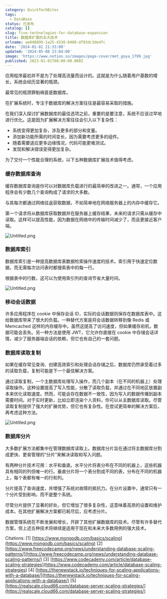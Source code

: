 ```yaml
---
category: QuickTechBites
tags:
  - DataBase
status: 已发布
catalog: []
slug: five-technologies-for-database-expansion
title: 数据库扩展的五大技术
urlname: ae048899-1a25-4338-8408-df93dc3de4fc
date: '2024-01-01 21:33:00'
updated: '2024-05-08 23:04:00'
image: 'https://www.notion.so/images/page-cover/met_goya_1789.jpg'
published: 2023-01-01T08:00:00.000Z
---
```


应用程序最初并不是为了处理高流量而设计的。这就是为什么随着用户基数的增长，系统会经历显著的瓶颈。


最常见的瓶颈罪魁祸首是数据库。


在扩展系统时，专注于数据库的解决方案往往是最容易采取的措施。


在我们深入探讨扩展数据库的最佳选项之前，重要的是要注意，系统不应该过早地进行优化。这是因为扩展解决方案往往会引入以下复杂性：

- 系统变得更加复杂，涉及更多的部分和变量。
- 添加新功能所需的时间变长，因为需要考虑更多的组件。
- 随着需要适应更多边缘情况，代码可能更难测试。
- 发现和解决错误变得更加复杂。

为了交付一个性能合理的系统，以下五种数据库扩展技术值得考虑。


### **缓存数据库查询**


缓存数据库查询是你可以对数据库负载进行的最简单的改进之一。通常，一个应用程序会有少数几个查询构成了请求的大多数。


与其每次都通过网络往返获取数据，不如简单地在网络服务器上的内存中缓存它。


第一个请求将从数据库获取数据并在服务器上缓存结果，未来的请求只需从缓存中读取。这样可以提高性能，因为数据在网络中的传输时间减少了，而且更接近客户端。


![Untitled.png](https://prod-files-secure.s3.us-west-2.amazonaws.com/5d24fe63-e567-4804-86f9-9fdc62e13082/90ccd300-8cb4-4392-a93f-76f7d0b7f352/Untitled.png?X-Amz-Algorithm=AWS4-HMAC-SHA256&X-Amz-Content-Sha256=UNSIGNED-PAYLOAD&X-Amz-Credential=ASIAZI2LB466RVZ7T5Y3%2F20250317%2Fus-west-2%2Fs3%2Faws4_request&X-Amz-Date=20250317T053845Z&X-Amz-Expires=3600&X-Amz-Security-Token=IQoJb3JpZ2luX2VjEOX%2F%2F%2F%2F%2F%2F%2F%2F%2F%2FwEaCXVzLXdlc3QtMiJIMEYCIQCjJmwEUq1ylAHtVmeLXONPEuQeGwAsx51YBIi0a9D8pgIhAOZSLRnNE6bRhMghkbo%2BfOLNNJKBey5DS%2BFecaRx1qgHKv8DCD4QABoMNjM3NDIzMTgzODA1Igw4xvoxGjBvYGpbpyYq3APVwhP%2BeR99%2B5buz85A%2F%2BywQXL8oQdNzB%2B4Ty4F1WWfIDqz%2BUH3vTUV3d7ZZLZmgsLB%2F0lsP1XqZm1C8aWczWqsDVGM%2BxQ3gczkm0lzG%2BZubfP2iz79kBVM%2FYQ3W%2F4dmyi7WosxwZV08j7yMulyW3yQK2IvYpMaYuqdFlIRICkyC7dmQ%2Bgqgqm2hmTlzkxuZ9JVo%2FZDljw8vaXdV4%2BwJ7EoN14WDFyoik4ARzWCLZi7R%2FJuCna%2BlOhBDAoa%2B7HbME%2FYmUpaV44Jcml05hcsAGcd8b5uW%2BSmjolMbep%2F1XOB6RcnSAUFJVCjQsX7oJltfl5SFmGtMoLj1ij8zhzXtxnYnE8iRv9bfU3N9C0NB2fMBZpc%2B5Sp%2BTmKcIYWsNNgnY8TICP%2FGRysUud3yNKdLl31WlrexrMbabVitw2p9GLhId%2B6ecN4TNKTZRvdaElxxia%2FMiVhNDCxOvjvoaMGrUuBHL4DUPhbK%2FvfAC28a8BuhBF07fEgBF8QL5Dq7X9%2BJq4s0CblaUlfa6OC3jcWk47LlDqmYHoMVIRR2%2FS1to4j91FgRQvxf4hIkuwWm5jokhfQ0GIxFp6h6fyaqzLG8KwdFso74XPZKAn%2BQY1CWP7GBsaHyg01Q4wI0VoMLjDK2t6%2BBjqkAc5qsB2V9BvJN3jH44N4eWBWau763hCsErloIf2AaR%2B5nKPA2Ml%2FKL7Y59XXPJN%2FiWl7cQGAGZgqhDHIvvnRccXJRjEly7rKkqOrEe6hHbxX%2FKVGRs2A%2BHYSIBZ9NyWZXoPzvdawYE6JjpjtM0SMchS%2Fie%2FPbv1xGENDVSXYRGwkkEvJtxWYFP2e9xUhh7sPU3PaBRSMDjfvFNCVCGdq%2BdrmXzB%2B&X-Amz-Signature=57703f39e088db211e36949bb7b85a31bb5102ab92ae7871f396d18385968acb&X-Amz-SignedHeaders=host&x-id=GetObject)


### **数据库索引**


数据库索引是一种提高数据库表数据检索操作速度的技术。索引用于快速定位数据，而无需每次访问表时都搜索表中的每一行。


根据表中的行数，这可以为使用索引列的查询节省大量时间。


![Untitled.png](https://prod-files-secure.s3.us-west-2.amazonaws.com/5d24fe63-e567-4804-86f9-9fdc62e13082/d4109739-24f9-4adf-abd6-8eec0d12f3c8/Untitled.png?X-Amz-Algorithm=AWS4-HMAC-SHA256&X-Amz-Content-Sha256=UNSIGNED-PAYLOAD&X-Amz-Credential=ASIAZI2LB466RVZ7T5Y3%2F20250317%2Fus-west-2%2Fs3%2Faws4_request&X-Amz-Date=20250317T053845Z&X-Amz-Expires=3600&X-Amz-Security-Token=IQoJb3JpZ2luX2VjEOX%2F%2F%2F%2F%2F%2F%2F%2F%2F%2FwEaCXVzLXdlc3QtMiJIMEYCIQCjJmwEUq1ylAHtVmeLXONPEuQeGwAsx51YBIi0a9D8pgIhAOZSLRnNE6bRhMghkbo%2BfOLNNJKBey5DS%2BFecaRx1qgHKv8DCD4QABoMNjM3NDIzMTgzODA1Igw4xvoxGjBvYGpbpyYq3APVwhP%2BeR99%2B5buz85A%2F%2BywQXL8oQdNzB%2B4Ty4F1WWfIDqz%2BUH3vTUV3d7ZZLZmgsLB%2F0lsP1XqZm1C8aWczWqsDVGM%2BxQ3gczkm0lzG%2BZubfP2iz79kBVM%2FYQ3W%2F4dmyi7WosxwZV08j7yMulyW3yQK2IvYpMaYuqdFlIRICkyC7dmQ%2Bgqgqm2hmTlzkxuZ9JVo%2FZDljw8vaXdV4%2BwJ7EoN14WDFyoik4ARzWCLZi7R%2FJuCna%2BlOhBDAoa%2B7HbME%2FYmUpaV44Jcml05hcsAGcd8b5uW%2BSmjolMbep%2F1XOB6RcnSAUFJVCjQsX7oJltfl5SFmGtMoLj1ij8zhzXtxnYnE8iRv9bfU3N9C0NB2fMBZpc%2B5Sp%2BTmKcIYWsNNgnY8TICP%2FGRysUud3yNKdLl31WlrexrMbabVitw2p9GLhId%2B6ecN4TNKTZRvdaElxxia%2FMiVhNDCxOvjvoaMGrUuBHL4DUPhbK%2FvfAC28a8BuhBF07fEgBF8QL5Dq7X9%2BJq4s0CblaUlfa6OC3jcWk47LlDqmYHoMVIRR2%2FS1to4j91FgRQvxf4hIkuwWm5jokhfQ0GIxFp6h6fyaqzLG8KwdFso74XPZKAn%2BQY1CWP7GBsaHyg01Q4wI0VoMLjDK2t6%2BBjqkAc5qsB2V9BvJN3jH44N4eWBWau763hCsErloIf2AaR%2B5nKPA2Ml%2FKL7Y59XXPJN%2FiWl7cQGAGZgqhDHIvvnRccXJRjEly7rKkqOrEe6hHbxX%2FKVGRs2A%2BHYSIBZ9NyWZXoPzvdawYE6JjpjtM0SMchS%2Fie%2FPbv1xGENDVSXYRGwkkEvJtxWYFP2e9xUhh7sPU3PaBRSMDjfvFNCVCGdq%2BdrmXzB%2B&X-Amz-Signature=f92c130df57d574e58718a45c57e90827cb110a79dea21703be0a470b1edc77b&X-Amz-SignedHeaders=host&x-id=GetObject)


### **移动会话数据**


许多应用程序在 cookie 中保存会话 ID，实际的会话数据则保存在数据库表中。这给数据库带来了很大的负载。一种替代方案是将会话数据转移到像 Redis 或 Memcached 这样的内存缓存中。虽然这提高了访问速度，但如果缓存宕机，数据可能会丢失。另一种方法是使用 JWT，它允许你直接在 cookie 中存储会话详情，减少了服务器端会话的依赖，但它也有自己的一套问题。


### **数据库读取复制**


如果在缓存常见查询、创建高效索引和处理会话存储之后，数据库仍然承受着过多的读取负载，复制可能是下一个最佳解决方案。


通过读取复制，一个主数据库处理写入操作，而几个副本（在不同的机器上）处理读取操作。这种设置提高了写入性能，分散了读取负载，并通过在不同地区放置副本来优化读取速度。然而，可能会存在数据不一致性，因为写入的数据传播到副本需要时间。对于实时更新，比如立即渲染个人资料，你可以从主数据库读取。尽管读取复制提供了强大的扩展优势，但它也有复杂性。在尝试更简单的解决方案后，再考虑这种方法。


![Untitled.png](https://prod-files-secure.s3.us-west-2.amazonaws.com/5d24fe63-e567-4804-86f9-9fdc62e13082/24928cbe-8502-42c3-8c51-57b72171cc67/Untitled.png?X-Amz-Algorithm=AWS4-HMAC-SHA256&X-Amz-Content-Sha256=UNSIGNED-PAYLOAD&X-Amz-Credential=ASIAZI2LB466RVZ7T5Y3%2F20250317%2Fus-west-2%2Fs3%2Faws4_request&X-Amz-Date=20250317T053845Z&X-Amz-Expires=3600&X-Amz-Security-Token=IQoJb3JpZ2luX2VjEOX%2F%2F%2F%2F%2F%2F%2F%2F%2F%2FwEaCXVzLXdlc3QtMiJIMEYCIQCjJmwEUq1ylAHtVmeLXONPEuQeGwAsx51YBIi0a9D8pgIhAOZSLRnNE6bRhMghkbo%2BfOLNNJKBey5DS%2BFecaRx1qgHKv8DCD4QABoMNjM3NDIzMTgzODA1Igw4xvoxGjBvYGpbpyYq3APVwhP%2BeR99%2B5buz85A%2F%2BywQXL8oQdNzB%2B4Ty4F1WWfIDqz%2BUH3vTUV3d7ZZLZmgsLB%2F0lsP1XqZm1C8aWczWqsDVGM%2BxQ3gczkm0lzG%2BZubfP2iz79kBVM%2FYQ3W%2F4dmyi7WosxwZV08j7yMulyW3yQK2IvYpMaYuqdFlIRICkyC7dmQ%2Bgqgqm2hmTlzkxuZ9JVo%2FZDljw8vaXdV4%2BwJ7EoN14WDFyoik4ARzWCLZi7R%2FJuCna%2BlOhBDAoa%2B7HbME%2FYmUpaV44Jcml05hcsAGcd8b5uW%2BSmjolMbep%2F1XOB6RcnSAUFJVCjQsX7oJltfl5SFmGtMoLj1ij8zhzXtxnYnE8iRv9bfU3N9C0NB2fMBZpc%2B5Sp%2BTmKcIYWsNNgnY8TICP%2FGRysUud3yNKdLl31WlrexrMbabVitw2p9GLhId%2B6ecN4TNKTZRvdaElxxia%2FMiVhNDCxOvjvoaMGrUuBHL4DUPhbK%2FvfAC28a8BuhBF07fEgBF8QL5Dq7X9%2BJq4s0CblaUlfa6OC3jcWk47LlDqmYHoMVIRR2%2FS1to4j91FgRQvxf4hIkuwWm5jokhfQ0GIxFp6h6fyaqzLG8KwdFso74XPZKAn%2BQY1CWP7GBsaHyg01Q4wI0VoMLjDK2t6%2BBjqkAc5qsB2V9BvJN3jH44N4eWBWau763hCsErloIf2AaR%2B5nKPA2Ml%2FKL7Y59XXPJN%2FiWl7cQGAGZgqhDHIvvnRccXJRjEly7rKkqOrEe6hHbxX%2FKVGRs2A%2BHYSIBZ9NyWZXoPzvdawYE6JjpjtM0SMchS%2Fie%2FPbv1xGENDVSXYRGwkkEvJtxWYFP2e9xUhh7sPU3PaBRSMDjfvFNCVCGdq%2BdrmXzB%2B&X-Amz-Signature=3270473733bf0d37eca8664fbf3fc034fd99f1cd8f1ceda802adf5ae87efe8b1&X-Amz-SignedHeaders=host&x-id=GetObject)


### **数据库分片**


大多数扩展方法都集中在管理数据库读取上。数据库分片旨在通过将主数据库分割成更快、更易管理的“分片”来解决读取和写入问题。


有两种分片技术可用：水平和垂直。水平分片将表分布在不同的机器上，这些机器具有相同的列但唯一的行。垂直分片将一个表分割成不同的表，分布在不同的机器上，每个表都有唯一的行和列。


分片提高了查询速度，并增强了系统对故障的抵抗力。在分片设置中，通常只有一个分片受到影响，而不是整个系统。


尽管分片提供了显著的好处，但它增加了很多复杂性，这意味着高昂的设置和维护成本。在其他扩展解决方案都已耗尽后，应考虑分片。


数据管理系统在不断发展和增长，开辟了其他扩展数据库的技术。尽管有许多替代方案，但上述五种技术将继续是适用于现在和未来大多数用例的强大技术。


Citations:
[1] [https://www.mongodb.com/basics/scaling](https://www.mongodb.com/basics/scaling)
[2] [https://www.freecodecamp.org/news/understanding-database-scaling-patterns/](https://www.freecodecamp.org/news/understanding-database-scaling-patterns/)
[3] [https://www.codecademy.com/article/database-scaling-strategies](https://www.codecademy.com/article/database-scaling-strategies)
[4] [https://thenewstack.io/techniques-for-scaling-applications-with-a-database/](https://thenewstack.io/techniques-for-scaling-applications-with-a-database/)
[5] [https://realscale.cloud66.com/database-server-scaling-strategies/](https://realscale.cloud66.com/database-server-scaling-strategies/)

